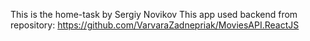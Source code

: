 This is the home-task by Sergiy Novikov
This app used backend from repository:  https://github.com/VarvaraZadnepriak/MoviesAPI.ReactJS

